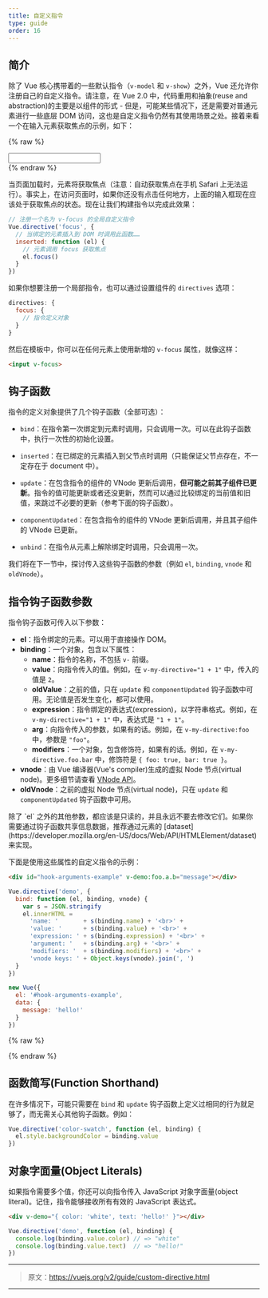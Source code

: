 ```yaml
---
title: 自定义指令
type: guide
order: 16
---
```


## 简介

除了 Vue 核心携带着的一些默认指令（`v-model` 和 `v-show`）之外，Vue 还允许你注册自己的自定义指令。请注意，在 Vue 2.0 中，代码重用和抽象(reuse and abstraction)的主要是以组件的形式 - 但是，可能某些情况下，还是需要对普通元素进行一些底层 DOM 访问，这也是自定义指令仍然有其使用场景之处。接着来看一个在输入元素获取焦点的示例，如下：

{% raw %}
<div id="simplest-directive-example" class="demo">
  <input v-focus>
</div>
<script>
Vue.directive('focus', {
  inserted: function (el) {
    el.focus()
  }
})
new Vue({
  el: '#simplest-directive-example'
})
</script>
{% endraw %}

当页面加载时，元素将获取焦点（注意：自动获取焦点在手机 Safari 上无法运行）。事实上，在访问页面时，如果你还没有点击任何地方，上面的输入框现在应该处于获取焦点的状态。现在让我们构建指令以完成此效果：

``` js
// 注册一个名为 v-focus 的全局自定义指令
Vue.directive('focus', {
  // 当绑定的元素插入到 DOM 时调用此函数……
  inserted: function (el) {
    // 元素调用 focus 获取焦点
    el.focus()
  }
})
```

如果你想要注册一个局部指令，也可以通过设置组件的 `directives` 选项：

``` js
directives: {
  focus: {
    // 指令定义对象
  }
}
```

然后在模板中，你可以在任何元素上使用新增的 `v-focus` 属性，就像这样：

``` html
<input v-focus>
```

## 钩子函数

指令的定义对象提供了几个钩子函数（全部可选）：

- `bind`：在指令第一次绑定到元素时调用，只会调用一次。可以在此钩子函数中，执行一次性的初始化设置。

- `inserted`：在已绑定的元素插入到父节点时调用（只能保证父节点存在，不一定存在于 document 中）。

- `update`：在包含指令的组件的 VNode 更新后调用，__但可能之前其子组件已更新__。指令的值可能更新或者还没更新，然而可以通过比较绑定的当前值和旧值，来跳过不必要的更新（参考下面的钩子函数）。

- `componentUpdated`：在包含指令的组件的 VNode 更新后调用，并且其子组件的 VNode 已更新。

- `unbind`：在指令从元素上解除绑定时调用，只会调用一次。

我们将在下一节中，探讨传入这些钩子函数的参数（例如 `el`, `binding`, `vnode` 和 `oldVnode`）。

## 指令钩子函数参数

指令钩子函数可传入以下参数：

- **el**：指令绑定的元素。可以用于直接操作 DOM。
- **binding**：一个对象，包含以下属性：
  - **name**：指令的名称，不包括 `v-` 前缀。
  - **value**：向指令传入的值。例如，在 `v-my-directive="1 + 1"` 中，传入的值是 `2`。
  - **oldValue**：之前的值，只在 `update` 和 `componentUpdated` 钩子函数中可用。无论值是否发生变化，都可以使用。
  - **expression**：指令绑定的表达式(expression)，以字符串格式。例如，在 `v-my-directive="1 + 1"` 中，表达式是 `"1 + 1"`。
  - **arg**：向指令传入的参数，如果有的话。例如，在 `v-my-directive:foo` 中，参数是 `"foo"`。
  - **modifiers**：一个对象，包含修饰符，如果有的话。例如，在 `v-my-directive.foo.bar` 中，修饰符是 `{ foo: true, bar: true }`。
- **vnode**：由 Vue 编译器(Vue's compiler)生成的虚拟 Node 节点(virtual node)。更多细节请查看 [VNode API](../api/#VNode-Interface)。
- **oldVnode**：之前的虚拟 Node 节点(virtual node)，只在 `update` 和 `componentUpdated` 钩子函数中可用。

<p class="tip">除了 `el` 之外的其他参数，都应该是只读的，并且永远不要去修改它们。如果你需要通过钩子函数共享信息数据，推荐通过元素的 [dataset](https://developer.mozilla.org/en-US/docs/Web/API/HTMLElement/dataset) 来实现。</p>

下面是使用这些属性的自定义指令的示例：

``` html
<div id="hook-arguments-example" v-demo:foo.a.b="message"></div>
```

``` js
Vue.directive('demo', {
  bind: function (el, binding, vnode) {
    var s = JSON.stringify
    el.innerHTML =
      'name: '       + s(binding.name) + '<br>' +
      'value: '      + s(binding.value) + '<br>' +
      'expression: ' + s(binding.expression) + '<br>' +
      'argument: '   + s(binding.arg) + '<br>' +
      'modifiers: '  + s(binding.modifiers) + '<br>' +
      'vnode keys: ' + Object.keys(vnode).join(', ')
  }
})

new Vue({
  el: '#hook-arguments-example',
  data: {
    message: 'hello!'
  }
})
```

{% raw %}
<div id="hook-arguments-example" v-demo:foo.a.b="message" class="demo"></div>
<script>
Vue.directive('demo', {
  bind: function (el, binding, vnode) {
    var s = JSON.stringify
    el.innerHTML =
      'name: '       + s(binding.name) + '<br>' +
      'value: '      + s(binding.value) + '<br>' +
      'expression: ' + s(binding.expression) + '<br>' +
      'argument: '   + s(binding.arg) + '<br>' +
      'modifiers: '  + s(binding.modifiers) + '<br>' +
      'vnode keys: ' + Object.keys(vnode).join(', ')
  }
})
new Vue({
  el: '#hook-arguments-example',
  data: {
    message: 'hello!'
  }
})
</script>
{% endraw %}

## 函数简写(Function Shorthand)

在许多情况下，可能只需要在 `bind` 和 `update` 钩子函数上定义过相同的行为就足够了，而无需关心其他钩子函数。例如：

``` js
Vue.directive('color-swatch', function (el, binding) {
  el.style.backgroundColor = binding.value
})
```

## 对象字面量(Object Literals)

如果指令需要多个值，你还可以向指令传入 JavaScript 对象字面量(object literal)。记住，指令能够接收所有有效的 JavaScript 表达式。

``` html
<div v-demo="{ color: 'white', text: 'hello!' }"></div>
```

``` js
Vue.directive('demo', function (el, binding) {
  console.log(binding.value.color) // => "white"
  console.log(binding.value.text)  // => "hello!"
})
```

***

> 原文：https://vuejs.org/v2/guide/custom-directive.html

***

